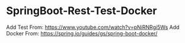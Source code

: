 # SpringBoot-Rest-Test-Docker

Add Test From: https://www.youtube.com/watch?v=pNiRNRgi5Ws
Add Docker From: https://spring.io/guides/gs/spring-boot-docker/


